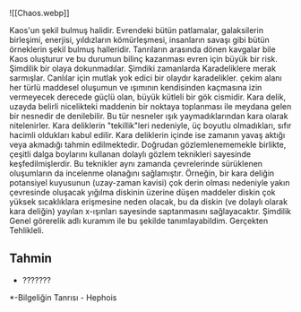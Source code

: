 ![[Chaos.webp]]

Kaos'un şekil bulmuş halidir. Evrendeki bütün patlamalar, galaksilerin birleşimi, enerjisi, yıldızların kömürleşmesi, insanların savaşı gibi bütün örneklerin şekil bulmuş halleridir.
Tanrıların arasında dönen kavgalar bile Kaos oluşturur ve bu durumun bilinç kazanması evren için büyük bir risk. Şimdilik bir olaya dokunmadılar. Şimdiki zamanlarda Karadeliklere merak sarmışlar. Canlılar için mutlak yok edici bir olaydır karadelikler. çekim alanı her türlü maddesel oluşumun ve ışımının kendisinden kaçmasına izin vermeyecek derecede güçlü olan, büyük kütleli bir gök cismidir. Kara delik, uzayda belirli nicelikteki maddenin bir noktaya toplanması ile meydana gelen bir nesnedir de denilebilir. Bu tür nesneler ışık yaymadıklarından kara olarak nitelenirler. Kara deliklerin "tekillik"leri nedeniyle, üç boyutlu olmadıkları, sıfır hacimli oldukları kabul edilir. Kara deliklerin içinde ise zamanın yavaş aktığı veya akmadığı tahmin edilmektedir. Doğrudan gözlemlenememekle birlikte, çeşitli dalga boylarını kullanan dolaylı gözlem teknikleri sayesinde keşfedilmişlerdir. Bu teknikler aynı zamanda çevrelerinde sürüklenen oluşumların da incelenme olanağını sağlamıştır. Örneğin, bir kara deliğin potansiyel kuyusunun (uzay-zaman kavisi) çok derin olması nedeniyle yakın çevresinde oluşacak yığılma diskinin üzerine düşen maddeler diskin çok yüksek sıcaklıklara erişmesine neden olacak, bu da diskin (ve dolaylı olarak kara deliğin) yayılan x-ışınları sayesinde saptanmasını sağlayacaktır. Şimdilik Genel görerelik adlı kuramım ile bu şekilde tanımlayabildim. Gerçekten Tehlikleli.

## Tahmin
- ??????? 

*-Bilgeliğin Tanrısı - Hephois
